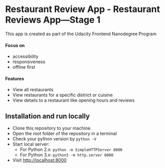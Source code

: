 # Restaurant Review App - Restaurant Reviews App—Stage 1
This app  is created as part of the Udacity Frontend Nanodegree Program

#### Focus on
- accessibility
- responsiveness
- offline first

#### Features
- View all restaurants
- View restaurants for a specific district or cuisine
- View details to a restaurant like opening hours and reviews

## Installation and run locally

* Clone this repository to your machine.
* Open the root folder of the repository in a terminal
* Check your python version by `python -V`
* Start local server:
	- For Python 2.x: `python -m SimpleHTTPServer 8000`
	- For Python 3.x: `python3 -m http.server 8000`
* Visit [http://localhost:8000](http://localhost:8000)